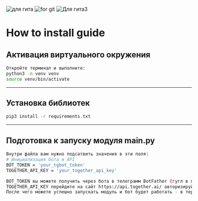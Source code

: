 ![для гита](https://github.com/user-attachments/assets/da03c5f4-e98f-438a-9175-06089b2cfb18)
![for git](https://github.com/user-attachments/assets/af93d62a-38f6-4461-b3a2-8102f31cc3c5)
![Для гита3](https://github.com/user-attachments/assets/660bada0-c737-4e59-a577-5e3c854b44c8)

# How to install guide

## Активация виртуального окружения
```bash
Откройте терминал и выполните:
python3 -m venv venv
source venv/bin/activate
```

---

## Установка библиотек
```bash
pip3 install -r requirements.txt
```

---

## Подготовка к запуску модуля main.py
```bash
Внутри файла вам нужно подсатвить значения в эти поля:
# Инициализация бота и API
BOT_TOKEN = 'your_tgbot_token'
TOGETHER_API_KEY = 'your_together_api_key'

BOT_TOKEN вы можете получить через бота в телеграмм BotFather (гугл в помощь)
TOGETHER_API_KEY перейдите на сайт https://api.together.ai/ авторизируйтесь и сразу же вам выдадут ключ, подставьте его в эту переменную
После чего можете успешно запускать модуль и бот будет работать - в терминале python3 main.py
```
